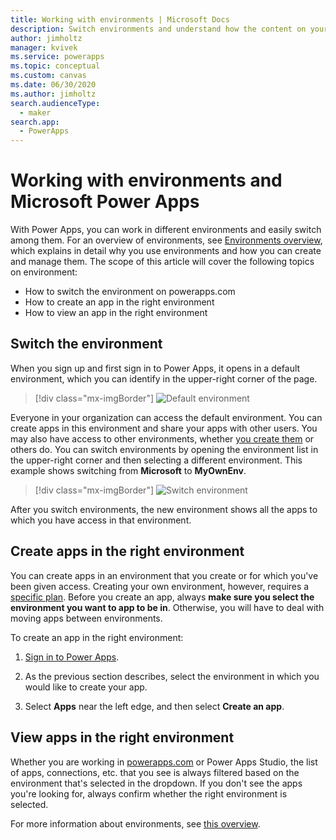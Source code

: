 ```yaml
---
title: Working with environments | Microsoft Docs
description: Switch environments and understand how the content on your pages change.
author: jimholtz
manager: kvivek
ms.service: powerapps
ms.topic: conceptual
ms.custom: canvas
ms.date: 06/30/2020
ms.author: jimholtz
search.audienceType: 
  - maker
search.app: 
  - PowerApps
---
```

# Working with environments and Microsoft Power Apps
With Power Apps, you can work in different environments and easily switch among them. For an overview of environments, see [Environments overview](environments-overview.md), which explains in detail why you use environments and how you can create and manage them. The scope of this article will cover the following topics on environment:

- How to switch the environment on powerapps.com
- How to create an app in the right environment
- How to view an app in the right environment

## Switch the environment
When you sign up and first sign in to Power Apps, it opens in a default environment, which you can identify in the upper-right corner of the page.

> [!div class="mx-imgBorder"]
> ![Default environment](media/env-dropdown.png)

Everyone in your organization can access the default environment. You can create apps in this environment and share your apps with other users. You may also have access to other environments, whether [you create them](create-environment.md) or others do. You can switch environments by opening the environment list in the upper-right corner and then selecting a different environment. This example shows switching from **Microsoft** to **MyOwnEnv**.

> [!div class="mx-imgBorder"]
> ![Switch environment](media/switch-environment2.png)

After you switch environments, the new environment shows all the apps to which you have access in that environment.

## Create apps in the right environment
You can create apps in an environment that you create or for which you've been given access. Creating your own environment, however, requires a [specific plan](pricing-billing-skus.md). Before you create an app, always **make sure you select the environment you want to app to be in**. Otherwise, you will have to deal with moving apps between environments.

To create an app in the right environment:

1. [Sign in to Power Apps](https://make.powerapps.com?utm_source=padocs&utm_medium=linkinadoc&utm_campaign=referralsfromdoc).

1. As the previous section describes, select the environment in which you would like to create your app.

1. Select **Apps** near the left edge, and then select **Create an app**.

## View apps in the right environment
Whether you are working in [powerapps.com](https://make.powerapps.com?utm_source=padocs&utm_medium=linkinadoc&utm_campaign=referralsfromdoc) or Power Apps Studio, the list of apps, connections, etc. that you see is always filtered based on the environment that's selected in the dropdown. If you don't see the apps you're looking for, always confirm whether the right environment is selected.

For more information about environments, see [this overview](environments-overview.md).
